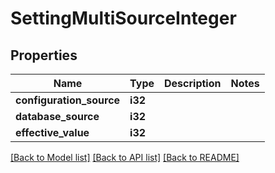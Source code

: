 # SettingMultiSourceInteger

## Properties

Name | Type | Description | Notes
------------ | ------------- | ------------- | -------------
**configuration_source** | **i32** |  | 
**database_source** | **i32** |  | 
**effective_value** | **i32** |  | 

[[Back to Model list]](../README.md#documentation-for-models) [[Back to API list]](../README.md#documentation-for-api-endpoints) [[Back to README]](../README.md)


